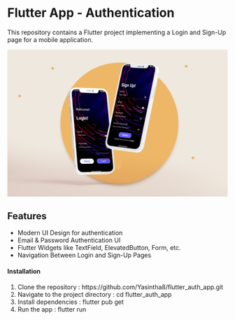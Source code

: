 <h1>Flutter App - Authentication </h1>

This repository contains a Flutter project implementing a Login and Sign-Up page for a mobile application.

<img src="https://github.com/Yasintha8/flutter_auth_app/blob/main/cover.png"/>

<h2>Features</h2>
<ul>
  <li>Modern UI Design for authentication</li>
  <li>Email & Password Authentication UI</li>
  <li>Flutter Widgets like TextField, ElevatedButton, Form, etc.</li>
  <li>Navigation Between Login and Sign-Up Pages</li>
</ul>

<h4>Installation</h4>
<ol tyepe="1">
  <li>Clone the repository : https://github.com/Yasintha8/flutter_auth_app.git</li>
  <li>Navigate to the project directory : cd flutter_auth_app</li>
  <li>Install dependencies : flutter pub get</li>
  <li>Run the app : flutter run</li>
</ol>









